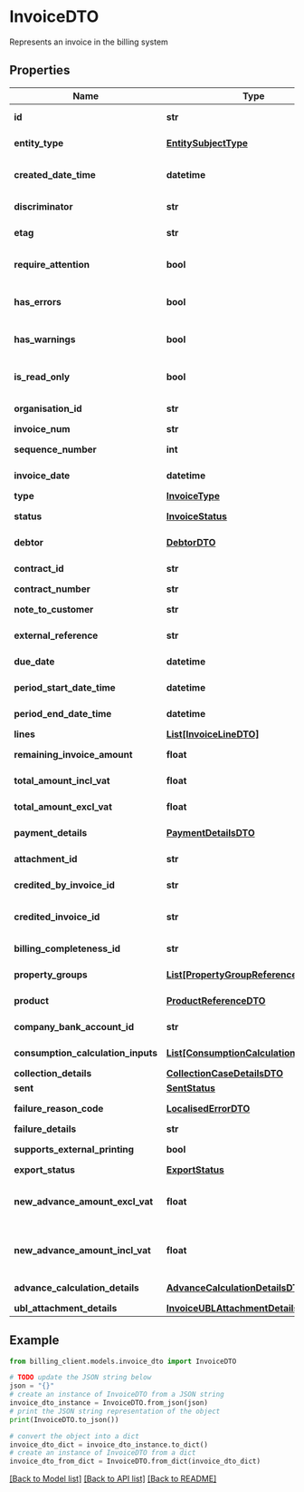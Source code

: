 # InvoiceDTO

Represents an invoice in the billing system

## Properties

Name | Type | Description | Notes
------------ | ------------- | ------------- | -------------
**id** | **str** | Gets or sets the unique identifier. | [optional] 
**entity_type** | [**EntitySubjectType**](EntitySubjectType.md) | Gets or sets the type of the entity. | [optional] 
**created_date_time** | **datetime** | Gets or sets the date and time when the entity was created. | [optional] 
**discriminator** | **str** | Gets or sets the discriminator value. | [optional] 
**etag** | **str** | Gets or sets the ETag value. | [optional] 
**require_attention** | **bool** | Gets a value indicating whether the entity requires attention. | [optional] [readonly] 
**has_errors** | **bool** | Gets or sets a value indicating whether the entity has errors. | [optional] 
**has_warnings** | **bool** | Gets or sets a value indicating whether the entity has warnings. | [optional] 
**is_read_only** | **bool** | Gets or sets a value indicating whether the entity is read-only. | [optional] 
**organisation_id** | **str** | Gets or sets the organization identifier. | [optional] 
**invoice_num** | **str** | Invoice number | [optional] 
**sequence_number** | **int** | Sequential number of the invoice | [optional] 
**invoice_date** | **datetime** | Date when the invoice was created | [optional] 
**type** | [**InvoiceType**](InvoiceType.md) | Type of the invoice | [optional] 
**status** | [**InvoiceStatus**](InvoiceStatus.md) | Current status of the invoice | [optional] 
**debtor** | [**DebtorDTO**](DebtorDTO.md) | Debtor information for the invoice | [optional] 
**contract_id** | **str** | Identifier of the associated contract | [optional] 
**contract_number** | **str** | Contract number | [optional] 
**note_to_customer** | **str** | Note to be displayed to the customer | [optional] 
**external_reference** | **str** | External reference for the invoice | [optional] 
**due_date** | **datetime** | Date when the invoice is due for payment | [optional] 
**period_start_date_time** | **datetime** | Start date and time of the billing period | [optional] 
**period_end_date_time** | **datetime** | End date and time of the billing period | [optional] 
**lines** | [**List[InvoiceLineDTO]**](InvoiceLineDTO.md) | List of invoice lines | [optional] 
**remaining_invoice_amount** | **float** | Remaining amount to be paid on the invoice | [optional] 
**total_amount_incl_vat** | **float** | Total invoice amount including VAT | [optional] 
**total_amount_excl_vat** | **float** | Total invoice amount excluding VAT | [optional] 
**payment_details** | [**PaymentDetailsDTO**](PaymentDetailsDTO.md) | Payment details for the invoice | [optional] 
**attachment_id** | **str** | Identifier of the associated attachment | [optional] 
**credited_by_invoice_id** | **str** | Identifier of the invoice that credited this invoice | [optional] 
**credited_invoice_id** | **str** | Identifier of the invoice that was credited by this invoice | [optional] 
**billing_completeness_id** | **str** | Identifier of the associated billing completeness record | [optional] 
**property_groups** | [**List[PropertyGroupReferenceDTO]**](PropertyGroupReferenceDTO.md) | List of associated property groups | [optional] 
**product** | [**ProductReferenceDTO**](ProductReferenceDTO.md) | Associated product reference | [optional] 
**company_bank_account_id** | **str** | Identifier of the company&#39;s bank account | [optional] 
**consumption_calculation_inputs** | [**List[ConsumptionCalculationInputDTO]**](ConsumptionCalculationInputDTO.md) | List of consumption calculation inputs | [optional] 
**collection_details** | [**CollectionCaseDetailsDTO**](CollectionCaseDetailsDTO.md) | Collection case details | [optional] 
**sent** | [**SentStatus**](SentStatus.md) | Status of invoice sending | [optional] 
**failure_reason_code** | [**LocalisedErrorDTO**](LocalisedErrorDTO.md) | Localized error code for any failure | [optional] 
**failure_details** | **str** | Detailed failure information | [optional] 
**supports_external_printing** | **bool** | Indicates if the document can be printed externally | [optional] 
**export_status** | [**ExportStatus**](ExportStatus.md) | Status of invoice export | [optional] 
**new_advance_amount_excl_vat** | **float** | New advance amount excluding VAT (obsolete, use AdvanceCalculationDetails) | [optional] [readonly] 
**new_advance_amount_incl_vat** | **float** | New advance amount including VAT (obsolete, use AdvanceCalculationDetails) | [optional] [readonly] 
**advance_calculation_details** | [**AdvanceCalculationDetailsDTO**](AdvanceCalculationDetailsDTO.md) | Details of advance payment calculations | [optional] 
**ubl_attachment_details** | [**InvoiceUBLAttachmentDetailsDTO**](InvoiceUBLAttachmentDetailsDTO.md) | Details of UBL attachment | [optional] 

## Example

```python
from billing_client.models.invoice_dto import InvoiceDTO

# TODO update the JSON string below
json = "{}"
# create an instance of InvoiceDTO from a JSON string
invoice_dto_instance = InvoiceDTO.from_json(json)
# print the JSON string representation of the object
print(InvoiceDTO.to_json())

# convert the object into a dict
invoice_dto_dict = invoice_dto_instance.to_dict()
# create an instance of InvoiceDTO from a dict
invoice_dto_from_dict = InvoiceDTO.from_dict(invoice_dto_dict)
```
[[Back to Model list]](../README.md#documentation-for-models) [[Back to API list]](../README.md#documentation-for-api-endpoints) [[Back to README]](../README.md)


